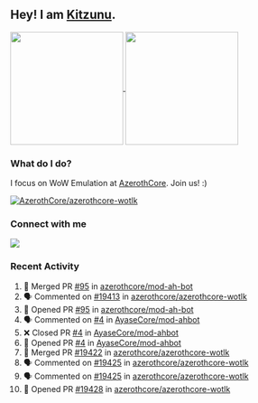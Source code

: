 ## Hey! I am [Kitzunu](https://Github.com/Kitzunu).

<!--
[![Kitzunu's Github stats](https://github-readme-stats.vercel.app/api?username=kitzunu&theme=github_dark&show_icons=true&number_format=long)](https://github.com/Kitzunu)

[![Kitzunu's Language stats](https://github-readme-stats.vercel.app/api/top-langs/?username=Kitzunu&layout=donut&theme=github_dark)](https://github.com/Kitzunu)
-->

<a href="https://github.com/Kitzunu">
  <img height=200 align="center" src="https://github-readme-stats.vercel.app/api?username=kitzunu&theme=github_dark&show_icons=true&number_format=long" />
</a>
<a href="https://github.com/Kitzunu">
  <img height=200 align="center" src="https://github-readme-stats.vercel.app/api/top-langs/?username=Kitzunu&layout=donut&theme=github_dark" />
</a>

### What do I do?

I focus on WoW Emulation at [AzerothCore](https://github.com/AzerothCore). Join us! :)

[![AzerothCore/azerothcore-wotlk](https://github-readme-stats.vercel.app/api/pin/?username=AzerothCore&repo=azerothcore-wotlk&theme=github_dark&show_owner=true)](https://github.com/azerothcore/azerothcore-wotlk)

### Connect with me
[![](https://img.shields.io/badge/AzerothCore%20Discord-Connect%20with%20me!-green)](https://discord.com/invite/gkt4y2x)

### Recent Activity

<!--START_SECTION:activity-->
1. 🎉 Merged PR [#95](https://github.com/azerothcore/mod-ah-bot/pull/95) in [azerothcore/mod-ah-bot](https://github.com/azerothcore/mod-ah-bot)
2. 🗣 Commented on [#19413](https://github.com/azerothcore/azerothcore-wotlk/pull/19413#issuecomment-2237009962) in [azerothcore/azerothcore-wotlk](https://github.com/azerothcore/azerothcore-wotlk)
3. 💪 Opened PR [#95](https://github.com/azerothcore/mod-ah-bot/pull/95) in [azerothcore/mod-ah-bot](https://github.com/azerothcore/mod-ah-bot)
4. 🗣 Commented on [#4](https://github.com/AyaseCore/mod-ahbot/pull/4#issuecomment-2237000015) in [AyaseCore/mod-ahbot](https://github.com/AyaseCore/mod-ahbot)
5. ❌ Closed PR [#4](https://github.com/AyaseCore/mod-ahbot/pull/4) in [AyaseCore/mod-ahbot](https://github.com/AyaseCore/mod-ahbot)
6. 💪 Opened PR [#4](https://github.com/AyaseCore/mod-ahbot/pull/4) in [AyaseCore/mod-ahbot](https://github.com/AyaseCore/mod-ahbot)
7. 🎉 Merged PR [#19422](https://github.com/azerothcore/azerothcore-wotlk/pull/19422) in [azerothcore/azerothcore-wotlk](https://github.com/azerothcore/azerothcore-wotlk)
8. 🗣 Commented on [#19425](https://github.com/azerothcore/azerothcore-wotlk/issues/19425#issuecomment-2236925472) in [azerothcore/azerothcore-wotlk](https://github.com/azerothcore/azerothcore-wotlk)
9. 🗣 Commented on [#19425](https://github.com/azerothcore/azerothcore-wotlk/issues/19425#issuecomment-2236912037) in [azerothcore/azerothcore-wotlk](https://github.com/azerothcore/azerothcore-wotlk)
10. 💪 Opened PR [#19428](https://github.com/azerothcore/azerothcore-wotlk/pull/19428) in [azerothcore/azerothcore-wotlk](https://github.com/azerothcore/azerothcore-wotlk)
<!--END_SECTION:activity-->
